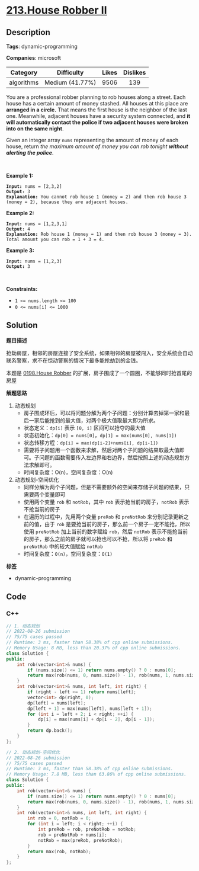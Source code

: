 # [213.House Robber II](https://leetcode.com/problems/house-robber-ii/description/)

## Description

**Tags**: dynamic-programming

**Companies**: microsoft

|  Category  |   Difficulty    | Likes | Dislikes |
| :--------: | :-------------: | :---: | :------: |
| algorithms | Medium (41.77%) | 9506  |   139    |

<p>You are a professional robber planning to rob houses along a street. Each house has a certain amount of money stashed. All houses at this place are <strong>arranged in a circle.</strong> That means the first house is the neighbor of the last one. Meanwhile, adjacent houses have a security system connected, and&nbsp;<b>it will automatically contact the police if two adjacent houses were broken into on the same night</b>.</p>
<p>Given an integer array <code>nums</code> representing the amount of money of each house, return <em>the maximum amount of money you can rob tonight <strong>without alerting the police</strong></em>.</p>
<p>&nbsp;</p>
<p><strong class="example">Example 1:</strong></p>
<pre><code><strong>Input:</strong> nums = [2,3,2]
<strong>Output:</strong> 3
<strong>Explanation:</strong> You cannot rob house 1 (money = 2) and then rob house 3 (money = 2), because they are adjacent houses.</code></pre>
<p><strong class="example">Example 2:</strong></p>
<pre><code><strong>Input:</strong> nums = [1,2,3,1]
<strong>Output:</strong> 4
<strong>Explanation:</strong> Rob house 1 (money = 1) and then rob house 3 (money = 3).
Total amount you can rob = 1 + 3 = 4.</code></pre>
<p><strong class="example">Example 3:</strong></p>
<pre><code><strong>Input:</strong> nums = [1,2,3]
<strong>Output:</strong> 3</code></pre>
<p>&nbsp;</p>
<p><strong>Constraints:</strong></p>
<ul>
  <li><code>1 &lt;= nums.length &lt;= 100</code></li>
  <li><code>0 &lt;= nums[i] &lt;= 1000</code></li>
</ul>

## Solution

**题目描述**

抢劫房屋，相邻的房屋连接了安全系统，如果相邻的房屋被闯入，安全系统会自动联系警察，求不在惊动警察的情况下最多能抢劫到的金钱。

本题是 [0198.House Robber](./0198.house-robber.md) 的扩展，房子围成了一个圆圈，不能够同时抢首尾的房屋

**解题思路**

1. 动态规划
   - 房子围成环后，可以将问题分解为两个子问题：分别计算去掉第一家和最后一家后能抢到的最大值，对两个极大值取最大即为所求。
   - 状态定义：`dp[i]` 表示 `[0, i]` 区间可以抢夺的最大值
   - 状态初始化：`dp[0] = nums[0]`，`dp[1] = max(nums[0], nums[1])`
   - 状态转移方程：`dp[i] = max(dp[i-2]+nums[i], dp[i-1])`
   - 需要将子问题用一个函数来求解，然后对两个子问题的结果取最大值即可。子问题的函数需要传入左边界和右边界，然后按照上述的动态规划方法求解即可。
   - 时间复杂度：O(n)，空间复杂度：O(n)
2. 动态规划-空间优化
   - 同样分解为两个子问题，但是不需要额外的空间来存储子问题的结果，只需要两个变量即可
   - 使用两个变量 `rob` 和 `notRob`，其中 `rob` 表示抢当前的房子，`notRob` 表示不抢当前的房子
   - 在遍历的过程中，先用两个变量 `preRob` 和 `preNotRob` 来分别记录更新之前的值，由于 `rob` 是要抢当前的房子，那么前一个房子一定不能抢，所以使用 `preNotRob` 加上当前的数字赋给 `rob`，然后 `notRob` 表示不能抢当前的房子，那么之前的房子就可以抢也可以不抢，所以将 `preRob` 和 `preNotRob` 中的较大值赋给 `notRob`
   - 时间复杂度：`O(n)`，空间复杂度：`O(1)`

**标签**

- dynamic-programming

<!-- code start -->
## Code

### C++

```cpp
// 1. 动态规划
// 2022-08-26 submission
// 75/75 cases passed
// Runtime: 3 ms, faster than 58.38% of cpp online submissions.
// Memory Usage: 8 MB, less than 20.37% of cpp online submissions.
class Solution {
public:
    int rob(vector<int>& nums) {
        if (nums.size() <= 1) return nums.empty() ? 0 : nums[0];
        return max(rob(nums, 0, nums.size() - 1), rob(nums, 1, nums.size()));
    }
    int rob(vector<int>& nums, int left, int right) {
        if (right - left <= 1) return nums[left];
        vector<int> dp(right, 0);
        dp[left] = nums[left];
        dp[left + 1] = max(nums[left], nums[left + 1]);
        for (int i = left + 2; i < right; ++i) {
            dp[i] = max(nums[i] + dp[i - 2], dp[i - 1]);
        }
        return dp.back();
    }
};
```

```cpp
// 2. 动态规划-空间优化
// 2022-08-26 submission
// 75/75 cases passed
// Runtime: 3 ms, faster than 58.38% of cpp online submissions.
// Memory Usage: 7.8 MB, less than 63.86% of cpp online submissions.
class Solution {
public:
    int rob(vector<int>& nums) {
        if (nums.size() <= 1) return nums.empty() ? 0 : nums[0];
        return max(rob(nums, 0, nums.size() - 1), rob(nums, 1, nums.size()));
    }
    int rob(vector<int>& nums, int left, int right) {
        int rob = 0, notRob = 0;
        for (int i = left; i < right; ++i) {
            int preRob = rob, preNotRob = notRob;
            rob = preNotRob + nums[i];
            notRob = max(preRob, preNotRob);
        }
        return max(rob, notRob);
    }
};
```

<!-- code end -->

